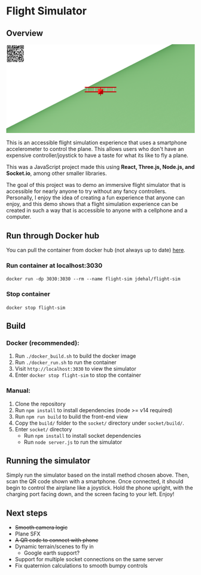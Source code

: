 # Flight Simulator

## Overview

![Demo Image](demo.png)

This is an accessible flight simulation experience that uses a smartphone accelerometer to control the plane. This allows users who don't have an expensive controller/joystick to have a taste for what its like to fly a plane.

This was a JavaScript project made this using **React, Three.js, Node.js, and <span>Socket.io</span>**, among other smaller libraries.

The goal of this project was to demo an immersive flight simulator that is accessible for nearly anyone to try without any fancy controllers. Personally, I enjoy the idea of creating a fun experience that anyone can enjoy, and this demo shows that a flight simulation experience can be created in such a way that is accessible to anyone with a cellphone and a computer.

## Run through Docker hub

You can pull the container from docker hub (not always up to date) [here](https://hub.docker.com/r/jdehal/flight-sim).

### Run container at localhost:3030

`docker run -dp 3030:3030 --rm --name flight-sim jdehal/flight-sim`

### Stop container

`docker stop flight-sim`

## Build

### Docker (recommended):

1. Run `./docker_build.sh` to build the docker image
2. Run `./docker_run.sh` to run the container
3. Visit `http://localhost:3030` to view the simulator
4. Enter `docker stop flight-sim` to stop the container

### Manual:

1. Clone the repository
2. Run `npm install` to install dependencies (node >= v14 required)
3. Run `npm run build` to build the front-end view
4. Copy the `build/` folder to the `socket/` directory under `socket/build/`.
5. Enter `socket/` directory
	- Run `npm install` to install socket dependencies
	- Run `node server.js` to run the simulator

## Running the simulator

Simply run the simulator based on the install method chosen above. Then, scan the QR code shown with a smartphone. Once connected, it should begin to control the airplane like a joystick. Hold the phone upright, with the charging port facing down, and the screen facing to your left. Enjoy!

## Next steps

- ~~Smooth camera logic~~
- Plane SFX
- ~~A QR code to connect with phone~~
- Dynamic terrain/scenes to fly in
	- Google earth support?
- Support for multiple socket connections on the same server
- Fix quaternion calculations to smooth bumpy controls
